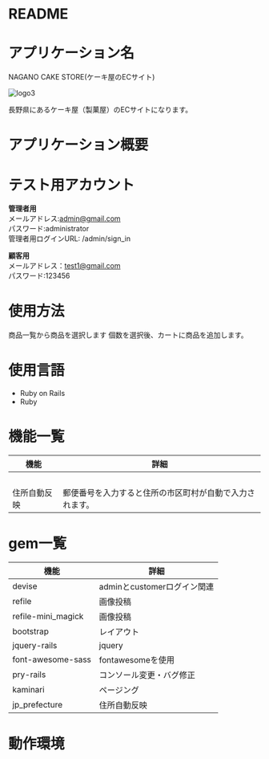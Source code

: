# README

# アプリケーション名

NAGANO CAKE STORE(ケーキ屋のECサイト)

 ![logo3](https://user-images.githubusercontent.com/77328172/111861055-b03bc300-898e-11eb-9f1c-068e630febc6.png)

 長野県にあるケーキ屋（製菓屋）のECサイトになります。
 
# アプリケーション概要




# テスト用アカウント

**管理者用**<br>
メールアドレス:admin@gmail.com<br>
パスワード:administrator<br>
管理者用ログインURL: /admin/sign_in

**顧客用**<br>
メールアドレス：test1@gmail.com<br>
パスワード:123456<br>

# 使用方法

商品一覧から商品を選択します
個数を選択後、カートに商品を追加します。




# 使用言語
- Ruby on Rails
- Ruby


# 機能一覧

| 機能 | 詳細 |
----  | ----
|　|　|
|住所自動反映|郵便番号を入力すると住所の市区町村が自動で入力されます。|
 
# gem一覧

| 機能 | 詳細 |
----  | ----
|devise| adminとcustomerログイン関連|
|refile| 画像投稿|
|refile-mini_magick| 画像投稿|
|bootstrap| レイアウト |
|jquery-rails| jquery|
|font-awesome-sass| fontawesomeを使用 |
|pry-rails| コンソール変更・バグ修正 |
|kaminari|ページング |
|jp_prefecture| 住所自動反映|

# 動作環境



